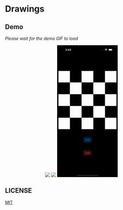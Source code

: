 # Drawings

## Demo

*Please wait for the demo GIF to load*

<p align="center">
  <img src="GIF/demo-flower.gif" width="200">
  <img src="GIF/demo-ring.gif" width="200">
  <img src="GIF/demo-board.gif" width="200">
</p>

## LICENSE

[MIT](LICENSE)
